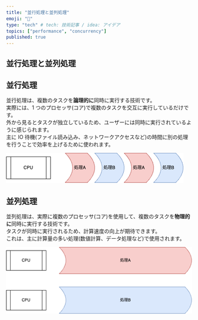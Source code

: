 ```yaml
---
title: "並行処理と並列処理"
emoji: "📝"
type: "tech" # tech: 技術記事 / idea: アイデア
topics: ["performance", "concurrency"]
published: true
---
```


## 並行処理と並列処理

## 並行処理

並行処理は、複数のタスクを**論理的に**同時に実行する技術です。  
実際には、1 つのプロセッサ(コア)で複数のタスクを交互に実行しているだけです。  
外から見るとタスクが独立しているため、ユーザーには同時に実行されているように感じられます。  
主に IO 待機(ファイル読み込み、ネットワークアクセスなど)の時間に別の処理を行うことで効率を上げるために使われます。  

![並行処理](/images/concurrency.png)  

## 並列処理

並列処理は、実際に複数のプロセッサ(コア)を使用して、複数のタスクを**物理的に**同時に実行する技術です。  
タスクが同時に実行されるため、計算速度の向上が期待できます。  
これは、主に計算量の多い処理(数値計算、データ処理など)で使用されます。  

![並列処理](/images/parallelism.png)  
